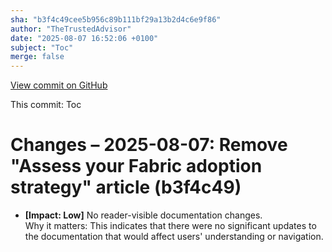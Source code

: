 ```yaml
---
sha: "b3f4c49cee5b956c89b111bf29a13b2d4c6e9f86"
author: "TheTrustedAdvisor"
date: "2025-08-07 16:52:06 +0100"
subject: "Toc"
merge: false
---
```


[View commit on GitHub](https://github.com/TheTrustedAdvisor/FabricAdoptionFramework/commit/b3f4c49cee5b956c89b111bf29a13b2d4c6e9f86)

This commit: Toc

# Changes – 2025-08-07: Remove "Assess your Fabric adoption strategy" article (b3f4c49)

- **[Impact: Low]** No reader-visible documentation changes.  
Why it matters: This indicates that there were no significant updates to the documentation that would affect users' understanding or navigation.
